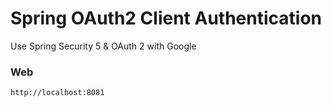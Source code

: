 # Spring OAuth2 Client Authentication

Use Spring Security 5 & OAuth 2 with Google

### Web
```
http://localhost:8081
```